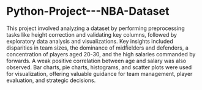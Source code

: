# Python-Project---NBA-Dataset

This project involved analyzing a dataset by performing preprocessing tasks like height correction and validating key columns, followed by exploratory data analysis and visualizations. Key insights included disparities in team sizes, the dominance of midfielders and defenders, a concentration of players aged 20-30, and the high salaries commanded by forwards. A weak positive correlation between age and salary was also observed. Bar charts, pie charts, histograms, and scatter plots were used for visualization, offering valuable guidance for team management, player evaluation, and strategic decisions.
